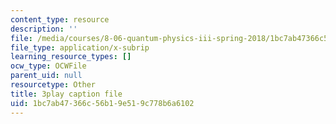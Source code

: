 ```yaml
---
content_type: resource
description: ''
file: /media/courses/8-06-quantum-physics-iii-spring-2018/1bc7ab47366c56b19e519c778b6a6102_vK7T72HPQ10.vtt
file_type: application/x-subrip
learning_resource_types: []
ocw_type: OCWFile
parent_uid: null
resourcetype: Other
title: 3play caption file
uid: 1bc7ab47-366c-56b1-9e51-9c778b6a6102
---
```


